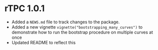 # rTPC 1.0.1

* Added a `NEWS.md` file to track changes to the package.
* Added a new vignette `vignette("bootstrapping_many_curves")` to demonstrate how to run the bootstrap procedure on multiple curves at once
* Updated README to reflect this
